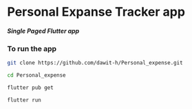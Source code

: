 # Personal Expanse Tracker app
***Single Paged Flutter app***

### To run the app
```bash
git clone https://github.com/dawit-h/Personal_expense.git
```

```bash
cd Personal_expense
```

```bash
flutter pub get
```

```bash
flutter run
```